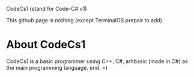 CodeCs1 (stand for Code-C# v1)
<p>This github page is nothing (except TerminalOS prepair to add)</p>

# About CodeCs1
CodeCs1 is a basic programmer
using C++, C#, arhbasic (made in C#) as the main programming language.
end. =)
